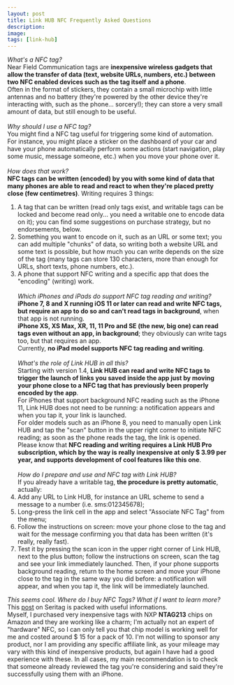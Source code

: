 ```yaml
---
layout: post
title: Link HUB NFC Frequently Asked Questions
description:
image:
tags: [link-hub]
---
```

*What's a NFC tag?*<br>
Near Field Communication tags are **inexpensive wireless gadgets that allow the transfer of data (text, website URLs, numbers, etc.) between two NFC enabled devices such as the tag itself and a phone**.<br>
Often in the format of stickers, they contain a small microchip with little antennas and no battery (they're powered by the other device they're interacting with, such as the phone... sorcery!); they can store a very small amount of data, but still enough to be useful.
<br><br>
*Why should I use a NFC tag?*<br>
You might find a NFC tag useful for triggering some kind of automation.<br>
For instance, you might place a sticker on the dashboard of your car and have your phone automatically perform some actions (start navigation, play some music, message someone, etc.) when you move your phone over it.
<br><br>
*How does that work?*<br>
**NFC tags can be written (encoded) by you with some kind of data that many phones are able to read and react to when they're placed pretty close (few centimetres)**.
Writing requires 3 things:
1. A tag that can be written (read only tags exist, and writable tags can be locked and become read only... you need a writable one to encode data on it); you can find some suggestions on purchase strategy, but no endorsements, below.
2. Something you want to encode on it, such as an URL or some text; you can add multiple "chunks" of data, so writing both a website URL and some text is possible, but how much you can write depends on the size of the tag (many tags can store 130 characters, more than enough for URLs, short texts, phone numbers, etc.).
3. A phone that support NFC writing and a specific app that does the "encoding" (writing) work.
<br><br>
*Which iPhones and iPads do support NFC tag reading and writing?*<br>
**iPhone 7, 8 and X running iOS 11 or later can read and write NFC tags, but require an app to do so and can't read tags in background**, when that app is not running.<br>
**iPhone XS, XS Max, XR, 11, 11 Pro and SE (the new, big one) can read tags even without an app, in background**; they obviously can write tags too, but that requires an app.<br>
Currently, **no iPad model supports NFC tag reading and writing**.
<br><br>
*What's the role of Link HUB in all this?*<br>
Starting with version 1.4, **Link HUB can read and write NFC tags to trigger the launch of links you saved inside the app just by moving your phone close to a NFC tag that has previously been properly encoded by the app**.<br>
For iPhones that support background NFC reading such as the iPhone 11, Link HUB does not need to be running: a notification appears and when you tap it, your link is launched.<br>
For older models such as an iPhone 8, you need to manually open Link HUB and tap the "scan" button in the upper right corner to initiate NFC reading; as soon as the phone reads the tag, the link is opened.<br>
Please know that **NFC reading and writing requires a Link HUB Pro subscription, which by the way is really inexpensive at only $ 3.99 per year, and supports development of cool features like this one**.
<br><br>
*How do I prepare and use and NFC tag with Link HUB?*<br>
If you already have a writable tag, **the procedure is pretty automatic**, actually:
1. Add any URL to Link HUB, for instance an URL scheme to send a message to a number (i.e. sms:012345678);
2. Long-press the link cell in the app and select "Associate NFC Tag" from the menu;
3. Follow the instructions on screen: move your phone close to the tag and wait for the message confirming you that data has been written (it's really, really fast).
4. Test it by pressing the scan icon in the upper right corner of Link HUB, next to the plus button; follow the instructions on screen, scan the tag and see your link immediately launched. Then, if your phone supports background reading, return to the home screen and move your iPhone close to the tag in the same way you did before: a notification will appear, and when you tap it, the link will be immediately launched.

*This seems cool. Where do I buy NFC Tags? What if I want to learn more?*<br>
This [post](https://seritag.com/learn/using-nfc/nfc-tags-explained) on Seritag is packed with useful informations.<br>
Myself, I purchased very inexpensive tags with NXP **NTAG213** chips on Amazon and they are working like a charm; I'm actually not an expert of "hardware" NFC, so I can only tell you that chip model is working well for me and costed around $ 15 for a pack of 10. I'm not willing to sponsor any product, nor I am providing any specific affiliate link, as your mileage may vary with this kind of inexpensive products, but again I have had a good experience with these. In all cases, my main recommendation is to check that someone already reviewed the tag you're considering and said they're successfully using them with an iPhone.